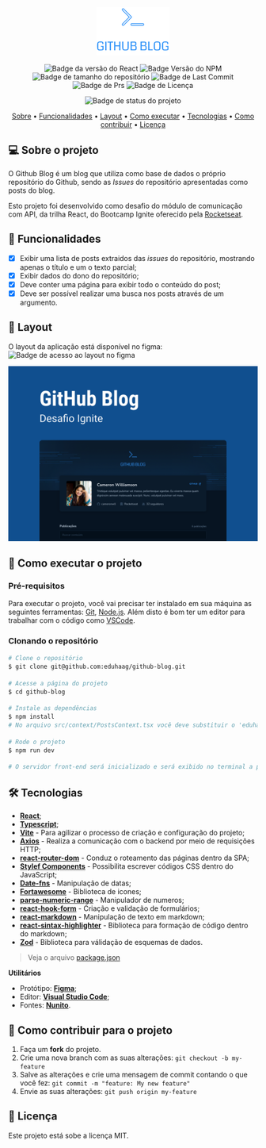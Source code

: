 <div align="center">
  
  ![](.github/Logo.png)
  
</div>
<div align="center">

![Badge da versão do React](https://img.shields.io/badge/React-v18.2.0-blue?logo=react&color=2ccce4)
![Badge Versão do NPM](https://img.shields.io/badge/NPM-v9.8.1-dark_green)
![Badge de tamanho do repositório](https://img.shields.io/github/repo-size/eduhaag/github-blog)
![Badge de Last Commit](https://img.shields.io/github/last-commit/eduhaag/github-blog?color=orange)
![Badge de Prs](https://img.shields.io/badge/PRs-Welcome-yellow)
![Badge de Licença](https://img.shields.io/badge/licence-MIT-green)

![Badge de status do projeto](https://img.shields.io/badge/PROJETO%20CONCLU%C3%8DDO-darkGreen)

 <a href="#-sobre-o-projeto">Sobre</a> •
  <a href="#-funcionalidades">Funcionalidades</a> •
 <a href="#-layout">Layout</a> • 
 <a href="#-como-executar-o-projeto">Como executar</a> • 
 <a href="#-tecnologias">Tecnologias</a> • 
 <a href="#-como-contribuir-para-o-projeto">Como contribuir</a> • 
 <a href="#-licença">Licença</a>
  
</div>

## 💻 Sobre o projeto
O Github Blog é um blog que utiliza como base de dados o próprio repositório do Github, sendo as *Issues* do repositório apresentadas como posts do blog.

Esto projeto foi desenvolvido como desafio do módulo de comunicação com API, da trilha React, do Bootcamp Ignite oferecido pela [Rocketseat](https://rocketseat.com.br).

## 🧰 Funcionalidades
- [x] Exibir uma lista de posts extraidos das *issues* do repositório, mostrando apenas o título e um o texto parcial;
- [x] Exibir dados do dono do repositório;
- [x] Deve conter uma página para exibir todo o conteúdo do post;
- [X] Deve ser possível realizar uma busca nos posts através de um argumento.

## 🎨 Layout
O layout da aplicação está disponível no figma:<br />
![Badge de acesso ao layout no figma](https://img.shields.io/badge/Acessar%20layout-Figma-green?link=https%3A%2F%2Fwww.figma.com%2Ffile%2FsJ3Nsx1kJHKGdCKX1obo2V%2FGitHub-Blog-(Community)%3Ftype%3Ddesign%26node-id%3D0%253A1%26mode%3Ddesign%26t%3DqUhcIP1GBxMomyTf-1)

![](.github/cover.png)

## 🚀 Como executar o projeto
### Pré-requisitos
Para executar o projeto, você vai precisar ter instalado em sua máquina as seguintes ferramentas: [Git](https://git-scm.com), [Node.js](https://nodejs.org/en/). Além disto é bom ter um editor para trabalhar com o código como [VSCode](https://code.visualstudio.com/).

### Clonando o repositório
```bash
# Clone o repositório
$ git clone git@github.com:eduhaag/github-blog.git

# Acesse a página do projeto
$ cd github-blog

# Instale as dependências
$ npm install
# No arquivo src/context/PostsContext.tsx você deve substituir o 'eduhaag/github-blog' na linha 34, pelo nome no usuário e repositório do Github que será utilizado como base de dados da aplicação. 

# Rode o projeto
$ npm run dev

# O servidor front-end será inicializado e será exibido no terminal a porta para acesso.
```

## 🛠️ Tecnologias
- **[React](https://react.dev/)**;
- **[Typescript](https://www.typescriptlang.org/)**;
- **[Vite](https://vitejs.dev/)** - Para agilizar o processo de criação e configuração do projeto;
- **[Axios](https://axios-http.com/)** - Realiza a comunicação com o backend por meio de requisições HTTP;
- **[react-router-dom](https://reactrouter.com/)** - Conduz o roteamento das páginas dentro da SPA;
- **[Stylef Components](https://styled-components.com/)** - Possibilita escrever códigos CSS dentro do JavaScript;
- **[Date-fns](https://date-fns.org/)** - Manipulação de datas;
- **[Fortawesome](https://fortawesome.com/)** - Biblioteca de icones;
- **[parse-numeric-range](https://github.com/euank/node-parse-numeric-range)** - Manipulador de numeros;
- **[react-hook-form](https://react-hook-form.com/get-started/)** - Criação e validação de formulários;
- **[react-markdown](https://remarkjs.github.io/react-markdown/)** - Manipulação de texto em markdown;
- **[react-sintax-highlighter](https://github.com/react-syntax-highlighter/react-syntax-highlighter)** - Biblioteca para formação de código dentro do markdown;
- **[Zod](https://zod.dev/)** - Biblioteca para válidação de esquemas de dados.
> Veja o arquivo [package.json](package.json)


**Utilitários**
- Protótipo: **[Figma](https://www.figma.com/file/sJ3Nsx1kJHKGdCKX1obo2V/GitHub-Blog-(Community)?type=design&node-id=0%3A1&mode=design&t=qUhcIP1GBxMomyTf-1)**;
- Editor:  **[Visual Studio Code](https://code.visualstudio.com/)**;
- Fontes: **[Nunito](https://fonts.google.com/specimen/Nunito)**.

## 💪 Como contribuir para o projeto
1. Faça um **fork** do projeto.
2. Crie uma nova branch com as suas alterações: `git checkout -b my-feature`
3. Salve as alterações e crie uma mensagem de commit contando o que você fez: `git commit -m "feature: My new feature"`
4. Envie as suas alterações: `git push origin my-feature`

## 📝 Licença
Este projeto está sobe a licença MIT.
